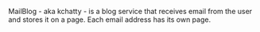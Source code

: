 MailBlog - aka kchatty - is a blog service that receives email from the user and stores it on a page. Each email address has its own page.
